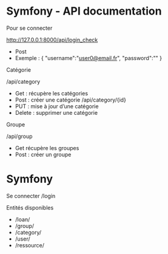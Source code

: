 # Symfony - API documentation 

Pour se connecter 

http://127.0.0.1:8000/api/login_check
-	Post 
-	Exemple :
{
    "username":"user0@email.fr",
    "password":""
}

Catégorie

/api/category
-	Get : récupère les catégories
-	Post : créer une catégorie
/api/category/{id}
-	PUT : mise à jour d’une catégorie
-	Delete : supprimer une catégorie

Groupe

/api/group
-	Get récupère les groupes
-	Post : créer un groupe

# Symfony


Se connecter
/login 

Entités disponibles 
- /loan/
- /group/
- /category/
- /user/
- /ressource/
